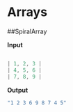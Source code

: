 # Arrays

##SpiralArray

**Input**
```C#

| 1, 2, 3 |
| 4, 5, 6 |
| 7, 8, 9 |
```
**Output**
```C#
"1 2 3 6 9 8 7 4 5"
```

